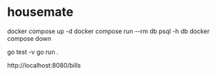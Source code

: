 # housemate

docker compose up -d
docker compose run --rm db psql -h db
docker compose down

go test -v
go run .

http://localhost:8080/bills
